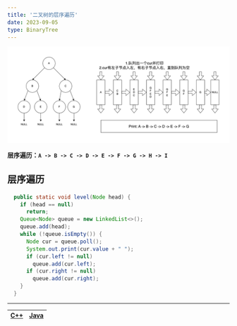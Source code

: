 ```yaml
---
title: '二叉树的层序遍历'
date: 2023-09-05
type: BinaryTree
---
```


![二叉树](/public/images/ds/bt-images/bt-level.png)

**层序遍历：`A -> B -> C -> D -> E -> F -> G -> H -> I`**

## 层序遍历

```java
  public static void level(Node head) {
    if (head == null)
      return;
    Queue<Node> queue = new LinkedList<>();
    queue.add(head);
    while (!queue.isEmpty()) {
      Node cur = queue.poll();
      System.out.print(cur.value + " ");
      if (cur.left != null)
        queue.add(cur.left);
      if (cur.right != null)
        queue.add(cur.right);
    }
  }
```

<hr/>

| [C++ ](https://github.com/ZhengKe996/DS/blob/main/src/binary_tree/level_traversal_bt.cpp) | [Java ](https://github.com/ZhengKe996/DS/blob/main/src/binary_tree/level_traversal_bt.java) |
| :---------------------------------------------------------------------------------------: | :-----------------------------------------------------------------------------------------: |
